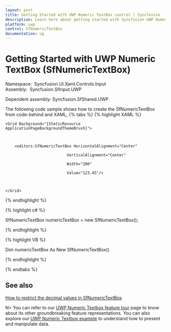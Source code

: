 ```yaml
---
layout: post
title: Getting Started with UWP Numeric TextBox control | Syncfusion
description: Learn here about getting started with Syncfusion UWP Numeric TextBox (SfNumericTextBox) control, its elements and more.
platform: uwp
control: SfNumericTextBox
documentation: ug
---
```


# Getting Started with UWP Numeric TextBox (SfNumericTextBox)

Namespace:  Syncfusion.UI.Xaml.Controls.Input
Assembly:  Syncfusion.SfInput.UWP 

Dependent assembly: Syncfusion.SfShared.UWP



The following code sample shows how to create the SfNumericTextBox from code-behind and XAML,
{% tabs %}
{% highlight XAML %}

<Page xmlns:editors="using:Syncfusion.UI.Xaml.Controls.Input">

    <Grid Background="{StaticResource ApplicationPageBackgroundThemeBrush}">



        <editors:SfNumericTextBox HorizontalAlignment="Center"

                               VerticalAlignment="Center"

                               Width="200"

                               Value="123.45"/>



    </Grid>

</Page>

{% endhighlight %}

{% highlight c# %}

SfNumericTextBox numericTextBox = new SfNumericTextBox();

{% endhighlight %}

{% highlight VB %}

Dim numericTextBox As New SfNumericTextBox()

{% endhighlight %}

{% endtabs %}

## See also

[How to restrict the decimal values in SfNumericTextBox](https://www.syncfusion.com/kb/6957/how-to-restrict-the-decimal-values-in-sfnumerictextbox)

N> You can refer to our [UWP Numeric Textbox feature tour](https://www.syncfusion.com/uwp-ui-controls/numeric-textbox) page to know about its other groundbreaking feature representations. You can also explore our [UWP Numeric Textbox example](https://apps.microsoft.com/store/detail/syncfusion-essential-studio-for-uwp/9NBLGGH5WNGV?hl=en-us&gl=us) to understand how to present and manipulate data.